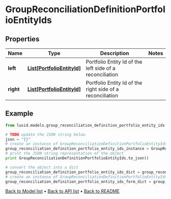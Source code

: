 # GroupReconciliationDefinitionPortfolioEntityIds


## Properties
Name | Type | Description | Notes
------------ | ------------- | ------------- | -------------
**left** | [**List[PortfolioEntityId]**](PortfolioEntityId.md) | Portfolio Entity Id of the left side of a reconciliation | 
**right** | [**List[PortfolioEntityId]**](PortfolioEntityId.md) | Portfolio Entity Id of the right side of a reconciliation | 

## Example

```python
from lusid.models.group_reconciliation_definition_portfolio_entity_ids import GroupReconciliationDefinitionPortfolioEntityIds

# TODO update the JSON string below
json = "{}"
# create an instance of GroupReconciliationDefinitionPortfolioEntityIds from a JSON string
group_reconciliation_definition_portfolio_entity_ids_instance = GroupReconciliationDefinitionPortfolioEntityIds.from_json(json)
# print the JSON string representation of the object
print GroupReconciliationDefinitionPortfolioEntityIds.to_json()

# convert the object into a dict
group_reconciliation_definition_portfolio_entity_ids_dict = group_reconciliation_definition_portfolio_entity_ids_instance.to_dict()
# create an instance of GroupReconciliationDefinitionPortfolioEntityIds from a dict
group_reconciliation_definition_portfolio_entity_ids_form_dict = group_reconciliation_definition_portfolio_entity_ids.from_dict(group_reconciliation_definition_portfolio_entity_ids_dict)
```
[Back to Model list](../README.md#documentation-for-models) &#8226; [Back to API list](../README.md#documentation-for-api-endpoints) &#8226; [Back to README](../README.md)


